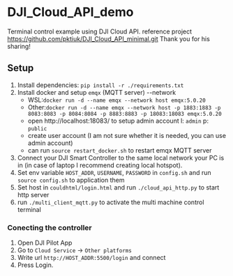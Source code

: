 # DJI_Cloud_API_demo

Terminal control example using DJI Cloud API.
reference project https://github.com/pktiuk/DJI_Cloud_API_minimal.git Thank you for his sharing!

## Setup

1. Install dependencies: `pip install -r ./requirements.txt`
2. Install docker and setup `emqx` (MQTT server)   --network
    - WSL:`docker run -d --name emqx --network host emqx:5.0.20`
    - Other:`docker run -d --name emqx --network host -p 1883:1883 -p 8083:8083 -p 8084:8084 -p 8883:8883 -p 18083:18083 emqx:5.0.20`
    - open http://localhost:18083/ to setup admin account l: `admin` p: `public`
    - create user account (I am not sure whether it is needed, you can use admin account)
    - can run `source restart_docker.sh` to restart emqx MQTT server
3. Connect your DJI Smart Controller to the same local network your PC is in (in case of laptop I recommend creating local hotspot).
4. Set env variable `HOST_ADDR`, `USERNAME`, `PASSWORD` in `config.sh` and run `source config.sh` to application them
5. Set host in `couldhtml/login.html` and run `./cloud_api_http.py` to start http server
6. run `./multi_client_mqtt.py` to activate the multi machine control terminal

### Conecting the controller

1. Open DJI Pilot App
2. Go to `Cloud Service` -> `Other platforms`
3. Write url `http://HOST_ADDR:5500/login` and connect
4. Press Login.
